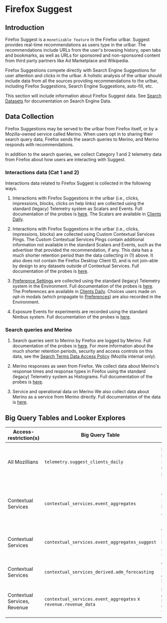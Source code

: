 # Firefox Suggest

## Introduction

Firefox Suggest is a `monetizable feature` in the Firefox urlbar. Suggest provides real-time recommendations as users type in the urlbar. The recommendations include URLs from the user's browsing history, open tabs and bookmarks, as well as URLs for sponsored and non-sponsored content from third party partners like Ad Marketplace and Wikipedia.

Firefox Suggestions compete directly with Search Engine Suggestions for user attention and clicks in the urlbar. A holistic analysis of the urlbar should include data from all the sources providing recommendations to the urlbar, including Firefox Suggestions, Search Engine Suggestions, auto-fill, etc.

This section will include information about Firefox Suggest data. See [Search Datasets](https://docs.telemetry.mozilla.org/datasets/search.html) for documentation on Search Engine Data.

## Data Collection

Firefox Suggestions may be served to the urlbar from Firefox itself, or by a Mozilla-owned service called Merino. When users opt in to sharing their search query data, Firefox sends the search queries to Merino, and Merino responds with recommendations.

In addition to the search queries, we collect Category 1 and 2 telemetry data from Firefox about how users are interacting with Suggest.

### Interactions data (Cat 1 and 2)

Interactions data related to Firefox Suggest is collected in the following ways.

1. Interactions with Firefox Suggestions in the urlbar (i.e., clicks, impressions, blocks, clicks on help links) are collected using the standard (legacy) Telemetry system as Scalars and Events.
  Full documentation of the probes is [here](https://firefox-source-docs.mozilla.org/browser/urlbar/firefox-suggest-telemetry.html). The Scalars are available in [Clients Daily](https://docs.telemetry.mozilla.org/datasets/batch_view/clients_daily/reference.html).

2. Interactions with Firefox Suggestions in the urlbar (i.e., clicks, impressions, blocks) are collected using Custom Contextual Services Pings.
  The Custom Contextual Services Pings contain additional information not available in the standard Scalars and Events, such as the advertiser that provided the recommendation, if any. This data has a much shorter retention period than the data collecting in (1) above. It also does not contain the Firefox Desktop Client ID, and is not join-able by design to any datasets outside of Contextual Services. Full documentation of the probes is [here](https://firefox-source-docs.mozilla.org/browser/urlbar/firefox-suggest-telemetry.html#contextual-services-pings).

3. [Preference Settings](about:preferences) are collected using the standard (legacy) Telemetry system in the Environment.
  Full documentation of the probes is [here](https://firefox-source-docs.mozilla.org/browser/urlbar/firefox-suggest-telemetry.html#environment). The Preferences are available in [Clients Daily](https://docs.telemetry.mozilla.org/datasets/batch_view/clients_daily/reference.html). Choices users made on opt-in modals (which propagate to [Preferences](about:preferences)) are also recorded in the Environment.

4. Exposure Events for experiments are recorded using the standard Nimbus system.
  Full documentation of the probes is [here](https://firefox-source-docs.mozilla.org/browser/urlbar/firefox-suggest-telemetry.html#nimbus-exposure-event). 

### Search queries and Merino

1. Search queries sent to Merino by Firefox are logged by Merino.
  Full documentation of the probes is [here](https://firefox-source-docs.mozilla.org/browser/urlbar/firefox-suggest-telemetry.html#merino-search-queries). For more information about the much shorter retention periods, security and access controls on this data, see the [Search Terms Data Access Policy](https://docs.google.com/document/d/11rOM3r5AOPUrqDnCAODY7gknxnqtjphgINSK5oAR9T4/edit#) (Mozilla internal only).

2. Merino responses as seen from Firefox.
  We collect data about Merino's response times and response types in Firefox using the standard (legacy) Telemetry system as Histograms. Full documentation of the probes is [here](https://firefox-source-docs.mozilla.org/browser/urlbar/firefox-suggest-telemetry.html#histograms).

3. Service and operational data on Merino
  We also collect data about Merino as a service from Merino directly. Full documentation of the data is [here](https://mozilla-services.github.io/merino/data.html). 

## Big Query Tables and Looker Explores

| Access-restriction(s)        | Big Query Table                                                 | Looker Explore                          | Description                                                                                                                                                         |
| ---------------------------- | --------------------------------------------------------------- | --------------------------------------- | ------------------------------------------------------------------------------------------------------------------------------------------------------------------- |
| All Mozillians               | `telemetry.suggest_clients_daily`                       | Firefox Desktop > Suggest Clients Daily | Workhorse dataset for Suggest, includes desktop data. All new Suggest metrics are added to this table. Does not include advertiser data. |                                                 |
| Contextual Services          | `contextual_services.event_aggregates`                          | Contextual Services > Event Aggregates  | Dataset with Sponsored Tiles and Suggest analyses by advertiser. No longer maintained. Instead use the derived `event_aggregates_[product]` datasets. |
| Contextual Services          | `contextual_services.event_aggregates_suggest` | Contextual Services > Event Aggregates Suggest  | Workhorse dataset for Suggest analyses by advertiser.                                                                                           |
| Contextual Services          | `contextual_services_derived.adm_forecasting`                   | Contextual Services > `AdM` Forecasting | Dataset with required components for Sponsored Tiles and Suggest revenue forecasts.                                                                                 |
| Contextual Services, Revenue | `contextual_services.event_aggregates` x `revenue.revenue_data` | Revenue > `AdM` Revenue with Telemetry  | Revenue information combined with usage metrics. This dataset is useful for `CPC` analyses.    
   